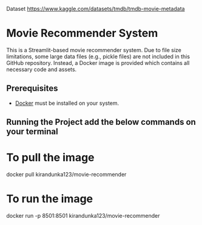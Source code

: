 Dataset 
https://www.kaggle.com/datasets/tmdb/tmdb-movie-metadata

# Movie Recommender System

This is a Streamlit-based movie recommender system. Due to file size limitations, some large data files (e.g., pickle files) are not included in this GitHub repository. Instead, a Docker image is provided which contains all necessary code and assets.

## Prerequisites

- [Docker](https://docs.docker.com/get-docker/) must be installed on your system.

## Running the Project add the below commands on your  terminal
# To pull the image 
docker pull kirandunka123/movie-recommender
# To run the image
docker run -p 8501:8501 kirandunka123/movie-recommender
